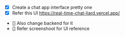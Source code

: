 - [x] Create a chat app interface pretty one 
- [x] Refer this UI https://real-time-chat-liard.vercel.app/
- [] Also change backend for it
- [] Refer screenshoot for UI reference
